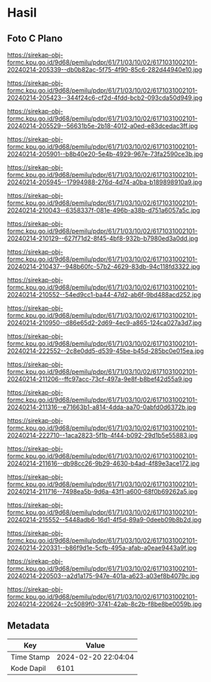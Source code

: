 # Hasil

## Foto C Plano

https://sirekap-obj-formc.kpu.go.id/9d68/pemilu/pdpr/61/71/03/10/02/6171031002101-20240214-205339--db0b82ac-5f75-4f90-85c6-282d44940e10.jpg

https://sirekap-obj-formc.kpu.go.id/9d68/pemilu/pdpr/61/71/03/10/02/6171031002101-20240214-205423--344f24c6-cf2d-4fdd-bcb2-093cda50d949.jpg

https://sirekap-obj-formc.kpu.go.id/9d68/pemilu/pdpr/61/71/03/10/02/6171031002101-20240214-205529--56631b5e-2b18-4012-a0ed-e83dcedac3ff.jpg

https://sirekap-obj-formc.kpu.go.id/9d68/pemilu/pdpr/61/71/03/10/02/6171031002101-20240214-205901--b8b40e20-5e4b-4929-967e-73fa2590ce3b.jpg

https://sirekap-obj-formc.kpu.go.id/9d68/pemilu/pdpr/61/71/03/10/02/6171031002101-20240214-205945--17994988-276d-4d74-a0ba-b189898910a9.jpg

https://sirekap-obj-formc.kpu.go.id/9d68/pemilu/pdpr/61/71/03/10/02/6171031002101-20240214-210043--6358337f-081e-496b-a38b-d751a6057a5c.jpg

https://sirekap-obj-formc.kpu.go.id/9d68/pemilu/pdpr/61/71/03/10/02/6171031002101-20240214-210129--627f71d2-8f45-4bf8-932b-b7980ed3a0dd.jpg

https://sirekap-obj-formc.kpu.go.id/9d68/pemilu/pdpr/61/71/03/10/02/6171031002101-20240214-210437--948b60fc-57b2-4629-83db-94c118fd3322.jpg

https://sirekap-obj-formc.kpu.go.id/9d68/pemilu/pdpr/61/71/03/10/02/6171031002101-20240214-210552--54ed9cc1-ba44-47d2-ab6f-9bd488acd252.jpg

https://sirekap-obj-formc.kpu.go.id/9d68/pemilu/pdpr/61/71/03/10/02/6171031002101-20240214-210950--d86e65d2-2d69-4ec9-a865-124ca027a3d7.jpg

https://sirekap-obj-formc.kpu.go.id/9d68/pemilu/pdpr/61/71/03/10/02/6171031002101-20240214-222552--2c8e0dd5-d539-45be-b45d-285bc0e015ea.jpg

https://sirekap-obj-formc.kpu.go.id/9d68/pemilu/pdpr/61/71/03/10/02/6171031002101-20240214-211206--ffc97acc-73cf-497a-9e8f-b8bef42d55a9.jpg

https://sirekap-obj-formc.kpu.go.id/9d68/pemilu/pdpr/61/71/03/10/02/6171031002101-20240214-211316--e71663b1-a814-4dda-aa70-0abfd0d6372b.jpg

https://sirekap-obj-formc.kpu.go.id/9d68/pemilu/pdpr/61/71/03/10/02/6171031002101-20240214-222710--1aca2823-5f1b-4f44-b092-29d1b5e55883.jpg

https://sirekap-obj-formc.kpu.go.id/9d68/pemilu/pdpr/61/71/03/10/02/6171031002101-20240214-211616--db98cc26-9b29-4630-b4ad-4f89e3ace172.jpg

https://sirekap-obj-formc.kpu.go.id/9d68/pemilu/pdpr/61/71/03/10/02/6171031002101-20240214-211716--7498ea5b-9d6a-43f1-a600-68f0b69262a5.jpg

https://sirekap-obj-formc.kpu.go.id/9d68/pemilu/pdpr/61/71/03/10/02/6171031002101-20240214-215552--5448adb6-16d1-4f5d-89a9-0deeb09b8b2d.jpg

https://sirekap-obj-formc.kpu.go.id/9d68/pemilu/pdpr/61/71/03/10/02/6171031002101-20240214-220331--b86f9d1e-5cfb-495a-afab-a0eae9443a9f.jpg

https://sirekap-obj-formc.kpu.go.id/9d68/pemilu/pdpr/61/71/03/10/02/6171031002101-20240214-220503--a2d1a175-947e-401a-a623-a03ef8b4079c.jpg

https://sirekap-obj-formc.kpu.go.id/9d68/pemilu/pdpr/61/71/03/10/02/6171031002101-20240214-220624--2c5089f0-3741-42ab-8c2b-f8be8be0059b.jpg


## Metadata

| Key        | Value               |
| ---------- | ------------------- |
| Time Stamp | 2024-02-20 22:04:04 |
| Kode Dapil | 6101                |



